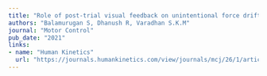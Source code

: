 ```yaml
---
title: "Role of post-trial visual feedback on unintentional force drift during isometric finger force production tasks"
authors: "Balamurugan S, Dhanush R, Varadhan S.K.M"
journal: "Motor Control"
pub_date: "2021"
links:
- name: "Human Kinetics"
  url: "https://journals.humankinetics.com/view/journals/mcj/26/1/article-p1.xml"
---
```



